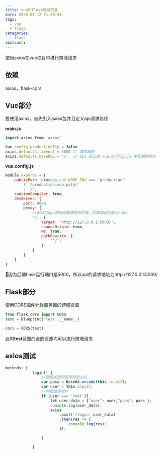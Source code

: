 ```yaml
---
title: vue和flask跨域交互
date: 2020-01-12 21:20:54
tags:
  - vue
  - flask
categories:
  - flask
abstract:
---
```


使用axios在vue项目中进行跨域请求

<!--more-->

## 依赖

axios，flask-cors

## Vue部分

要使用axios，首先引入axios包并且定义api请求路径

**main.js**

```javascript
import axios from 'axios'

Vue.config.productionTip = false
axios.defaults.timeout = 5000 // 请求超时
axios.defaults.baseURL = '/'  // api 即上面 vue.config.js 中配置的地址
```

**vue.config.js**

```javascript
module.exports = {
    publicPath: process.env.NODE_ENV === 'production'
        ? '/production-sub-path/'
        : '/',
    runtimeCompiler: true,
    devServer: {
        port: 8080,
        proxy: {
            //默认的api路径就直接写根目录，后期调试在改为/api
            '/': {
                target: 'http://127.0.0.1:5000/',
                changeOrigin: true,
                ws: true,
                pathRewrite: {
                    '^/': ''
                }
            }
        }
    }
}
```

 🎯因为后端flask运行端口是5000，所以api的请求地址为http://127.0.0.1:5000/

## Flask部分

使用CORS插件允许服务器的跨域资源

```python
from flask_cors import CORS
test = Blueprint('test',__name__)

cors = CORS(test)
```

此时**test**蓝图的全部资源均可以进行跨域请求

## axios测试

```javascript
methods: {
            login() {
                //使用加密的密码校验方式
                var pass = Base64.encode(this.input2);
                var user = this.input1;
                //判断登录用户
                if (user === 'root'){
                    let user_data = {"user": user,"pass": pass };
                    console.log(user_data);
                    axios
                        .post('/login',user_data)
                        .then(res => {
                            console.log(res);
                        });

                }

            }
```

